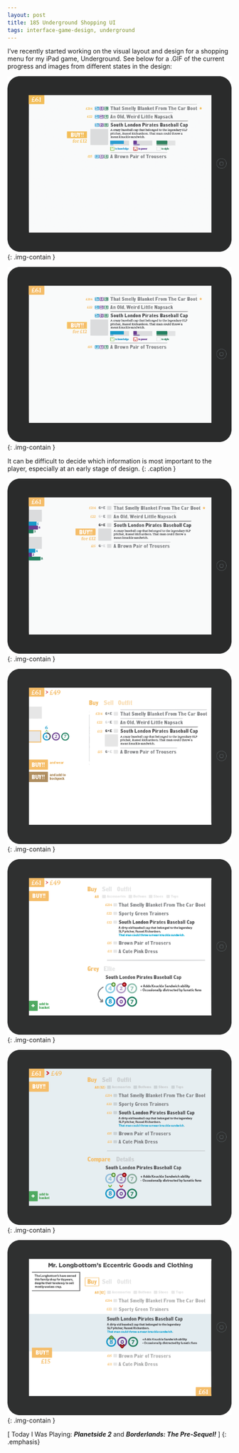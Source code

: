 ```yaml
---
layout: post
title: 185 Underground Shopping UI
tags: interface-game-design, underground
---
```

I’ve recently started working on the visual layout and design for a shopping menu for my iPad game, Underground.  See below for a .GIF of the current progress and images from different states in the design:

![Underground Shopping UI GIF](/img/games/185_Underground_UI.gif "Underground Shopping UI GIF"){: .img-contain }

![Underground Shopping UI 02](/img/games/185_Underground_UI_02.png "Underground Shopping UI 02"){: .img-contain }

It can be difficult to decide which information is most important to the player, especially at an early stage of design.
{: .caption }

![Underground Shopping UI 03](/img/games/185_Underground_UI_03.png "Underground Shopping UI 03"){: .img-contain }

![Underground Shopping UI 04](/img/games/185_Underground_UI_04.png "Underground Shopping UI 04"){: .img-contain }

![Underground Shopping UI 05](/img/games/185_Underground_UI_05.png "Underground Shopping UI 05"){: .img-contain }

![Underground Shopping UI 06](/img/games/185_Underground_UI_06.png "Underground Shopping UI 06"){: .img-contain }

![Underground Shopping UI 07](/img/games/185_Underground_UI_07.png "Underground Shopping UI 07"){: .img-contain }


[ Today I Was Playing: ***Planetside 2*** and ***Borderlands: The Pre-Sequel!*** ]
{: .emphasis}

